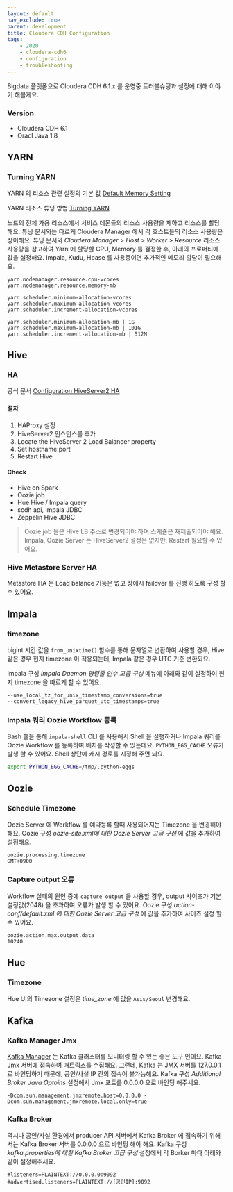 ```yaml
---
layout: default
nav_exclude: true
parent: development
title: Cloudera CDH Configuration
tags:
    - 2020
    - cloudera-cdh6
    - configuration
    - troubleshooting
---
```

Bigdata 플랫폼으로 Cloudera CDH 6.1.x 를 운영중 트러블슈팅과 설정에 대해 이야기 해볼게요.

### Version
* Cloudera CDH 6.1
* Oracl Java 1.8

## YARN
### Turning YARN
YARN 의 리소스 관련 설정의 기본 값 
[Default Memory Setting](https://docs.cloudera.com/documentation/enterprise/6/6.3/topics/cm_mc_yarn_service.html#id_qv5_4ts_3q)

YARN 리소스 튜닝 방법
[Turning YARN](https://docs.cloudera.com/documentation/enterprise/6/6.3/topics/cdh_ig_yarn_tuning.html)

노드의 전체 가용 리소스에서 서비스 데몬들의 리소스 사용량을 제하고
리소스를 할당 해요.
튜닝 문서와는 다르게 Cloudera Manager 에서 각 호스트들의 리소스 사용량은 상이해요.
튜닝 문서와 *Cloudera Manager > Host > Worker > Resource*  리소스 사용량을 참고하여
Yarn 에 할당할 CPU, Memory 를 결정한 후, 아래의 프로퍼티에 값을 설정해요.
Impala, Kudu, Hbase 를 사용중이면 추가적인 메모리 할당이 필요해요.
```
yarn.nodemanager.resource.cpu-vcores
yarn.nodemanager.resource.memory-mb

yarn.scheduler.minimum-allocation-vcores
yarn.scheduler.maximum-allocation-vcores
yarn.scheduler.increment-allocation-vcores

yarn.scheduler.minimum-allocation-mb | 1G
yarn.scheduler.maximum-allocation-mb | 101G
yarn.scheduler.increment-allocation-mb | 512M
```

## Hive
### HA
공식 문서 [Configuration HiveServer2 HA](https://docs.cloudera.com/documentation/enterprise/6/6.1/topics/admin_ha_hiveserver2.html)

#### 절차
1. HAProxy 설정
1. HiveServer2 인스턴스를 추가
1. Locate the HiveServer 2 Load Balancer property
1. Set hostname:port
1. Restart Hive

#### Check 
* Hive on Spark
* Oozie job
* Hue Hive / Impala query
* scdh api, Impala JDBC
* Zeppelin Hive JDBC

> Oozie job 들은 Hive LB 주소로 변경되어야 하며 스케쥴은 재제출되어야 해요.  
> Impala, Oozie Server 는 HiveServer2 설정은 없지만, Restart 필요할 수 있어요.

### Hive Metastore Server HA
Metastore HA 는 Load balance 기능은 없고 
장애시 failover 를 진행 하도록 구성 할 수 있어요.

## Impala
### timezone
bigint 시간 값을 `from_unixtime()` 함수를 통해 문자열로 변환하여 사용할 경우, 
Hive 같은 경우 현지 timezone 이 적용되는데, Impala 같은 경우 UTC 기준 변환되요.

Impala 구성 *Impala Daemon 명령줄 인수 고급 구성* 메뉴에 아래와 같이 설정하여 
현지 timezone 을 따르게 할 수 있어요.
```
--use_local_tz_for_unix_timestamp_conversions=true 
--convert_legacy_hive_parquet_utc_timestamps=true
```

### Impala 쿼리 Oozie Workflow 등록
Bash 쉘을 통해 `impala-shell` CLI 를 사용해서 Shell 을 실행하거나 
Impala 쿼리를 Oozie Workflow 를 등록하여 배치를 작성할 수 있는데요.
`PYTHON_EGG_CACHE` 오류가 발생 할 수 있어요. Shell 상단에 캐시 경로를 지정해 주면 되요.
```bash
export PYTHON_EGG_CACHE=/tmp/.python-eggs
```

## Oozie
### Schedule Timezone
Oozie Server 에 Workflow 를 예약등록 할때 사용되어지는 Timezone 을 변경해야해요.
Oozie 구성 *oozie-site.xml에 대한 Oozie Server 고급 구성* 에 값을 추가하여 설정해요.
```
oozie.processing.timezone
GMT+0900
```

### Capture output 오류
Workflow 실패의 원인 중에 `capture output` 을 사용할 경우, 
output 사이즈가 기본설정값(2048) 을 초과하여 오류가 발생 할 수 있어요.
Oozie 구성 *action-conf/default.xml 에 대한 Oozie Server 고급 구성* 에 
값을 추가하여 사이즈 설정 할 수 있어요.
```
oozie.action.max.output.data
10240
```

## Hue
### Timezone
Hue UI의 Timezone 설정은 *time_zone* 에 값을 `Asis/Seoul` 변경해요.

## Kafka
### Kafka Manager Jmx
[Kafka Manager](https://github.com/yahoo/kafka-manager)
는 Kafka 클러스터를 모니터링 할 수 있는 좋은 도구 인데요. 
Kafka Jmx 서버에 접속하여 매트릭스를 수집해요. 
그런데, Kafka 는 JMX 서버를 127.0.0.1 로 바인딩하기 때문에, 공인/사설 IP 간의 접속이 불가능해요.
Kafka 구성 *Additional Broker Java Optoins* 설정에서 Jmx 포트를 0.0.0.0 으로 바인딩 해주세요.
```
-Dcom.sun.management.jmxremote.host=0.0.0.0 -Dcom.sun.management.jmxremote.local.only=true
```

### Kafka Broker
역시나 공인/사설 환경에서 producer API 서버에서 Kafka Broker 에 접속하기 위해서는 
Kafka Broker 서버를 0.0.0.0 으로 바인딩 해야 해요.
Kafka 구성 *kafka.properties에 대한 Kafka Broker 고급 구성* 설정에서 
각 Borker 마다 아래와 같이 설정해주세요.
```
#listeners=PLAINTEXT://0.0.0.0:9092
#advertised.listeners=PLAINTEXT://[공인IP]:9092
```